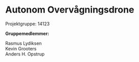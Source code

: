 Autonom Overvågningsdrone
==========================

Projektgruppe: 14123

**Gruppemedlemmer:**

   Rasmus Lydiksen  
   Kevin Grooters  
   Anders H. Opstrup  
